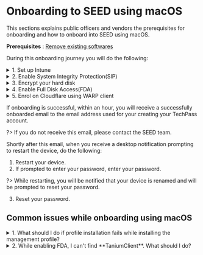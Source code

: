# Onboarding to SEED using macOS

This sections explains public officers and vendors the prerequisites for onboarding and how to onboard into SEED using macOS.

**Prerequisites** : [Remove existing softwares](seed-pre-onboarding-clean-up-instructions-for-macos)

During this onboarding journey you will do the following:


<details>
  <summary>1. Set up Intune</summary>

  1. Download and install [**Company Portal**](https://go.microsoft.com/fwlink/?linkid=853070).

  2. Open the **Company Portal** application and click **Sign in**.

  <kbd>![sign-in](images/onboarding-for-macos/sign-in.png)</kbd>

  3. Choose the appropriate login credentials to sign in with two-factor authentication:
     - If you are a public officer, use your [WOG ID](terms-definitions).
     - If you are a vendor, use your [TechPass ID](terms-definitions).

  <kbd>![log-in-to-gcc](images/onboarding-for-macos/log-in-to-gcc.png)</kbd>

  ?> If you're using the text message method for authentication, after you enter your password, you'll need to enter the verification code sent to your phone. Based on what you [set up](https://account.activedirectory.windowsazure.com/Proofup.aspx), other authentication methods have different ways to perform the 2FA.

  4. Once you have signed in, click **Begin**.

  <kbd>![](images/onboarding-for-macos/begin.png)</kbd>

  5. Review privacy information. Then click **Continue**.

  ![review-privacy-info](images/onboarding-for-macos/review-privacy-info-blurred.png)

  6. On the **Install management profile** page, click **Download profile**.

  <kbd>![install-management-profile](images/onboarding-for-macos/install-management-profile.png)</kbd>

  7. Follow the on-screen instructions to allow Microsoft Intune to manage your device. The **Profiles** page is displayed.

  <kbd>![profile-1](images/onboarding-for-macos/profile-1.png)</kbd>

  Tip:
   - If **Profiles** page is not displayed, go to the **Apple** menu > **System Preferences** > **Profiles**.

   - If **Management Profile** is not displayed, then from the left side menu, select **Management Profile**.

   - If Profile installation fails, refer to [Common issues and resolution](#common-issues-and-resolution).

  8. Click **Install**.

  ![profile](images/onboarding-for-macos/profile-2.png)

  The configuration profiles that Intune needs to deploy will be installed. You will see a list of profiles as shown below.

  ![list-of-profiles](images/onboarding-for-macos/list-of-profiles.png)

  9. Open the **Company Portal** application again.

  <!--![all-set](images/onboarding-for-macos/all-set-1.png)-->

  10. You will see the success message. Click **Done**.

  ![all-set](images/onboarding-for-macos/all-set-2.png)

  <!--?> Onboarding is not yet complete. Now you proceed to verify if System Integrity Protection(SIP) is enabled on your device. SIP protects your system from the execution of unauthorised code.-->


</details>

<details>
  <summary>2. Enable System Integrity Protection(SIP)</summary>

  To verify if SIP is enabled, open **Terminal** and run the following command:

    ```
    csrutil status
    ```

   If the response on your **Terminal** is ``System Integrity Protection status: enabled``, it indicates that SIP is already enabled on your device.

   ?>  If it is currently disabled, run the command ``csrutil enable`` on the **Terminal** and restart your device before proceeding with the following steps.

</details>
<details>
  <summary>3. Encrypt your hard disk</summary>

  1. Go to the **Apple** menu > **System Preferences** > **Security & Privacy**.
  2. Click the **FileVault** tab.
  3. If you see **Turn on FileVault**, go to step 4 or proceed to [Enable Full Disk Access(FDA)](#enable-full-disk-access).
  4. Click the lock icon and use your Touch ID or enter your password to unlock.
  5. Click **Turn on FileVault**.
  6. You will be prompted to specify how you would like to unlock your device if you forget your device password. Select **Create a recovery key and do not use my iCloud account**.

  <kbd>![create-recovery-key](images/onboarding-for-macos/create-recovery-key-1.png)</kbd>

   ?>  Save this key on a different device.

</details>
<details>
  <summary>4. Enable Full Disk Access(FDA)</summary>

  1. Go to the **Apple** menu > **System Preferences** > **Security & Privacy**.
  2. Click the **Privacy** tab.
  3. From the side menu, choose **Full Disk Access**.
  4. Click the lock icon at the bottom and use your Touch ID or enter your  password to unlock.
  5. Ensure the following applications are listed:
       - Tanium Client
       - Microsoft Intune Agent
       - Microsoft Defender ATP
       - Microsoft Defender ATP Security Extension

   ?>  If **TaniumClient** is missing, refer to [Common issues and resolution](#common-issues-and-resolution) before proceeding further.

  6. Select the checkboxes beside these applications.

   <kbd>![fda-enabled](images/onboarding-for-macos/all-apps-fda-enabled.png)</kbd>


</details>
<details>
  <summary>5. Enrol on Cloudflare using WARP client</summary>

  **Prerequisites:**
  1. Ensure that you have Cloudflare WARP client installed in your device. If not install it from [Clouhttps://install.appcenter.ms/orgs/cloudflare/apps/1.1.1.1-macos-1/distribution_groups/release](Clouhttps://install.appcenter.ms/orgs/cloudflare/apps/1.1.1.1-macos-1/distribution_groups/release)

  2. Disconnect from any other VPN that might be running as that could clash with Cloudflare.

  *To enrol macOS on Cloudflare using WARP client* :

  1. Open the Cloudflare WARP client from the menu bar on the top right corner of your Mac device.

  ![cloudflare-warp-icon](images/onboarding-for-macos/cloudflare-icon.png)

  ?>  You can also press ``Command+Spacebar`` and search for  **Cloudflare WARP** application to open it.


  You will see the information page, followed by your privacy policy.

  2. Click **Next** and then **Accept**.

  ![accept-privacy-policy](images/cloudflare-warp-macos/accept-privacy-policy.png)

  3. When prompted to sign in, select **Azure AD – TechPass Prod**.

  ![gcc-cloudflare-access-signin](images/cloudflare-warp-macos/gcc-cloudflare-access-signin.png)

  ?>  If you encounter an error stating that user account does not exist in the respective tenant, open a new tab and go to [https://myaccount.microsoft.com](https://myaccount.microsoft.com/), sign out from your account and then retry.

  4. Choose the appropriate login credentials to sign in with two-factor authentication:
   - If you are a public officer, use your [WOG ID](term-definitions).
   - If you are a vendor, use your [TechPass ID](term-definitions).


   <!--When greeted with the Microsoft sign-in page, sign in using your WOG ID (i.e. [your\_name@tech.gov.sg](mailto:your_name@tech.gov.sg)) if you are a public officer, or your TechPass ID (i.e. [your\_name@techpass.gov.sg](mailto:your_name@techpass.gov.sg)) if you are a vendor.-->

  ![techpass-sign-in](images/cloudflare-warp-macos/techpass-sign-in.png)

  5. Once you have successfully signed in, click the Cloudflare WARP icon.

  ![cloudflare-warp-icon](images/onboarding-for-macos/cloudflare-icon.png)

  The following screen is displayed.

  ![warp-teams](images/cloudflare-warp-macos/warp-teams.png)

  ?>  If you need to connect to a different VPN, disconnect and quit from the WARP client.


</details>







<!--3. [Ensure your device hard disk is encrypted](#ensure-your-device-hard-disk-is-encrypted).
4. [Enable Full Disk Access(FDA)](#enable-full-disk-access).
5. [Enrol your macOS on Cloudflare using WARP client](#enrol-your-macos-on-cloudflare-using-warp-client)


<!--?> If you encounter any issues while onboarding, refer to [Common issues and resolution](#common-issues-and-resolution) section in the appendix before reaching out to the SEED team for support.-->


<!--## Get your macOS device managed by Intune Company Portal app
Enrol your macOS device with the Intune Company Portal app to get a secured access to your email, files, and applications.

*To manage your device by Intune Company Portal app* :


## Ensure SIP is enabled on your device
Make sure SIP is enabled to prevent executions of unauthorised codes.



## Ensure your device hard disk is encrypted
To protect the privacy of your files and user data secured, ensure your device hard disk is encrypted.

*To ensure your device hard disk is encrypted* :-->



<!--Note:

- Some applications that SEED depends on require Full Disk Access (FDA) in order to function.
- As of Catalina, users may be required to give explicit consent for FDA.

## Enable Full Disk Access
Enable Full Disk Access is for TaniumClient, Microsoft Defender ATP and Microsoft Defender ATP Security Extension.
*To enable FDA* :

## Enrol your macOS on Cloudflare using WARP client-->



<!--- If you encounter any issues during onboarding, refer to [Common issues and resolution](#common-issues-and-resolution) before reaching out to the SEED team.-->

If onboarding is successful, within an hour, you will receive a successfully onboarded email to the email address used for your creating your TechPass account.

  ?> If you do not receive this email, please  contact the SEED team.

Shortly after this email, when you receive a desktop notification prompting to restart the device, do the following:

1. Restart your device.
2. If prompted to enter your password, enter your password.

?>  While restarting, you will be notified that your device is renamed and will be prompted to reset your password.

3. Reset your password.

<!--that **your device has been renamed and will restart in 5 minutes**. This is expected, and the rename is required for SEED to function properly. **Please do not change your device name thereafter**.-->

## Common issues while onboarding using macOS

<details>
  <summary>1. What should I do if profile installation fails while installing the management profile?</summary>

  <kbd>![profile-installation-failed](images/onboarding-for-macos/profile-installation-failed.png)</kbd>

    1. Go to the **Apple** menu > **System Preferences** > **Profiles**.
    2. If **Management Profile** is already an existing profile, select it and remove by clicking the minus icon at the bottom left corner.

</details>


<details>
  <summary>2. While enabling FDA, I can't find **TaniumClient**. What should I do?</summary>

  1. Open the **Terminal** application and enter the command: ``sudo chmod 755 /Library/Tanium/TaniumClient``.
  2. Go to the **Apple** menu > **System Preferences** > **Security & Privacy**.
  3. Click the **Privacy** tab.
  4. From the side menu, choose **Full Disk Access**.
  5. Click the lock icon at the bottom and use your Touch ID or enter your password to unlock.
  6. Click the plus icon at the bottom and from **Applications**, select **TaniumClient**.
  7. Select the checkbox beside **TaniumClient**.

</details>
